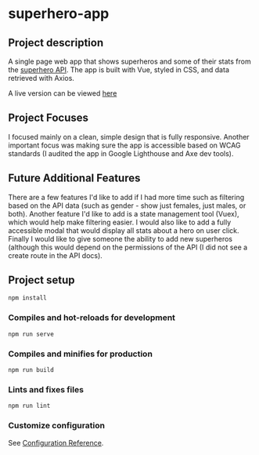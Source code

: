 # superhero-app

## Project description
A single page web app that shows superheros and some of their stats from the [superhero API](https://akabab.github.io/superhero-api/). The app is built with Vue, styled in CSS, and data retrieved with Axios.

A live version can be viewed [here](https://sleepy-edison-f2e48a.netlify.app/)

## Project Focuses
I focused mainly on a clean, simple design that is fully responsive. Another important focus was making sure the app is accessible based on WCAG standards (I audited the app in Google Lighthouse and Axe dev tools).

## Future Additional Features
There are a few features I'd like to add if I had more time such as filtering based on the API data (such as gender - show just females, just males, or both). Another feature I'd like to add is a state management tool (Vuex), which would help make filtering easier. I would also like to add a fully accessible modal that would display all stats about a hero on user click. Finally I would like to give someone the ability to add new superheros (although this would depend on the permissions of the API (I did not see a create route in the API docs).



## Project setup
```
npm install
```

### Compiles and hot-reloads for development
```
npm run serve
```

### Compiles and minifies for production
```
npm run build
```

### Lints and fixes files
```
npm run lint
```

### Customize configuration
See [Configuration Reference](https://cli.vuejs.org/config/).
